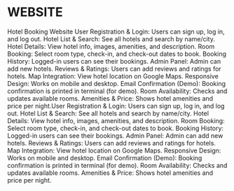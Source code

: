 # WEBSITE
Hotel Booking Website 
User Registration & Login: Users can sign up, log in, and log out.
Hotel List & Search: See all hotels and search by name/city.
Hotel Details: View hotel info, images, amenities, and description.
Room Booking: Select room type, check-in, and check-out dates to book.
Booking History: Logged-in users can see their bookings.
Admin Panel: Admin can add new hotels.
Reviews & Ratings: Users can add reviews and ratings for hotels.
Map Integration: View hotel location on Google Maps.
Responsive Design: Works on mobile and desktop.
Email Confirmation (Demo): Booking confirmation is printed in terminal (for demo).
Room Availability: Checks and updates available rooms.
Amenities & Price: Shows hotel amenities and price per night.User Registration & Login: Users can sign up, log in, and log out.
Hotel List & Search: See all hotels and search by name/city.
Hotel Details: View hotel info, images, amenities, and description.
Room Booking: Select room type, check-in, and check-out dates to book.
Booking History: Logged-in users can see their bookings.
Admin Panel: Admin can add new hotels.
Reviews & Ratings: Users can add reviews and ratings for hotels.
Map Integration: View hotel location on Google Maps.
Responsive Design: Works on mobile and desktop.
Email Confirmation (Demo): Booking confirmation is printed in terminal (for demo).
Room Availability: Checks and updates available rooms.
Amenities & Price: Shows hotel amenities and price per night.
